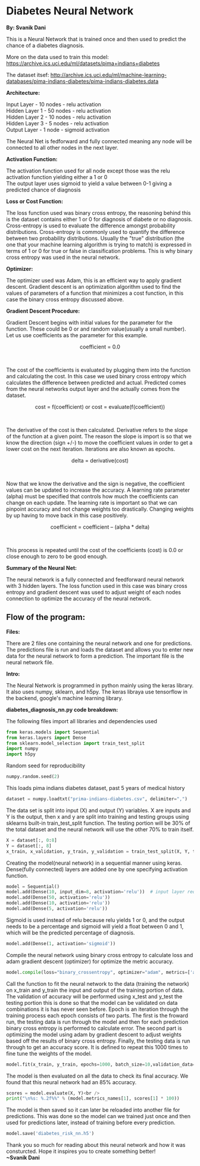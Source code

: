 # **Diabetes Neural Network**</h1> 
__**By: Svanik Dani**__


This is a Neural Network that is trained once and then used to predict the chance of a diabetes diagnosis.<br />

More on the data used to train this model: https://archive.ics.uci.edu/ml/datasets/pima+indians+diabetes<br />

The dataset itsef: http://archive.ics.uci.edu/ml/machine-learning-databases/pima-indians-diabetes/pima-indians-diabetes.data<br />


__**Architecture:<br />**__

Input Layer - 10 nodes - relu activation<br />
Hidden Layer 1 - 50 nodes - relu activation<br />
Hidden Layer 2 - 10 nodes - relu activation<br />
Hidden Layer 3 - 5 nodes - relu activation<br />
Output Layer - 1 node - sigmoid activation<br />

The Neural Net is fedforward and fully connected meaning any node will be connected to all other nodes in the next layer.<br />

__**Activation Function:<br />**__

The activation function used for all node except those was the relu activation function yielding either a 1 or 0<br />
The output layer uses sigmoid to yield a value between 0-1 giving a predicted chance of diagnosis<br />


__**Loss or Cost Function:<br />**__

The loss function used was binary cross entropy, the reasoning behind this is the dataset contains either 1 or 0 for diagnosis of diabete or no diagnosis. Cross-entropy is used to evaluate the difference amongst probability distributions. Cross-entropy is commonly used to quantify the difference between two probability distributions. Usually the "true" distribution (the one that your machine learning algorithm is trying to match) is expressed in terms of 1 or 0 for true or false in classification problems. This is why binary cross entropy was used in the neural network.<br />


__**Optimizer:<br />**__

The optimizer used was Adam, this is an efficient way to apply gradient descent. Gradient descent is an optimization algorithm used to find the values of parameters of a function that minimizes a cost function, in this case the binary cross entropy discussed above. <br />


__**Gradient Descent Procedure:<br />**__

Gradient Descent begins with initial values for the parameter for the function. These could be 0 or and random value(usually a small number). Let us use coefficients as the parameter for this example.<br />

<p align="center">coefficient = 0.0</p><br />

The cost of the coefficients is evaluated by plugging them into the function and calculating the cost. In this case we used binary cross entropy which calculates the difference between predicted and actual. Predicted comes from the neural networks output layer and the actually comes from the dataset.<br />

<p align="center">cost = f(coefficient) or cost = evaluate(f(coefficient))</p><br />

The derivative of the cost is then calculated. Derivative refers to the slope of the function at a given point. The reason the slope is import is so that we know the direction (sign +/-) to move the coefficient values in order to get a lower cost on the next iteration. Iterations are also known as epochs.<br />

<p align="center">delta = derivative(cost)</p><br />

Now that we know the derivative and the sign is negative, the coefficient values can be updated to increase the accuracy. A learning rate parameter (alpha) must be specified that controls how much the coefficients can change on each update. The learning rate is important so that we can pinpoint accuracy and not change weights too drastically. Changing weights by up having to move back in this case positively.<br />

<p align="center">coefficient = coefficient – (alpha * delta)</p><br />

This process is repeated until the cost of the coefficients (cost) is 0.0 or close enough to zero to be good enough.<br />


__**Summary of the Neural Net:<br />**__

The neural network is a fully connected and feedforward neural network with 3 hidden layers. The loss function used in this case was binary cross entropy and gradient descent was used to adjust weight of each nodes connection to optimize the accuracy of the neural network.<br />


## Flow of the program:<br />


__Files:<br />__

There are 2 files one containing the neural network and one for predictions. The predictions file is run and loads the dataset and allows you to enter new data for the neural network to form a prediction. The important file is the neural network file.<br />


__Intro:<br />__

The Neural Network is programmed in python mainly using the keras library. It also uses numpy, sklearn, and h5py. The keras libraya use tensorflow in the backend, google's machine learning library.<br />


__diabetes_diagnosis_nn.py code breakdown:<br />__

The following files import all libraries and dependencies used<br />
```python
from keras.models import Sequential
from keras.layers import Dense
from sklearn.model_selection import train_test_split
import numpy
import h5py
```

Random seed for reproducibility<br />
```python
numpy.random.seed(2)
```

This loads pima indians diabetes dataset, past 5 years of medical history<br />
```python
dataset = numpy.loadtxt("prima-indians-diabetes.csv", delimiter=",")
```

The data set is split into input (X) and output (Y) variables. X are inputs and Y is the output, then x and y are split into training and testing groups using sklearns built-in train_test_split function. The testing portion will be 30% of the total dataset and the neural network will use the other 70% to train itself. <br /> 
```python
X = dataset[:, 0:8]
Y = dataset[:, 8]
x_train, x_validation, y_train, y_validation = train_test_split(X, Y, test_size=0.30 ,random_state=5)
```

Creating the model(neural network) in a sequential manner using keras. Dense(fully connected) layers are added one by one specifying activation function.<br />
```python
model = Sequential()
model.add(Dense(10, input_dim=8, activation='relu'))  # input layer requires input_dim param
model.add(Dense(50, activation='relu'))
model.add(Dense(10, activation='relu'))
model.add(Dense(5, activation='relu'))
```

Sigmoid is used instead of relu because relu yields 1 or 0, and the output needs to be a percentage and sigmoid will yield a float between 0 and 1, which will be the predicted percentage of diagnosis. <br />
```python
model.add(Dense(1, activation='sigmoid'))
```

Compile the neural network using binary cross entropy to calculate loss and adam gradient descent (optimizer) for optimize the metric accuracy.<br />
```python
model.compile(loss="binary_crossentropy", optimizer="adam", metrics=['accuracy'])
```

Call the function to fit the neural network to the data (training the network) on x_train and y_train the input and output of the training portion of data. The validation of accuracy will be performed using x_test and y_test the testing portion this is done so that the model can be validated on data combinations it is has never seen before. Epoch is an iteration through the training process each epoch consists of two parts. The first is the froward run, the testing data is run through the model and then for each prediction binary cross entropy is performed to calculate error. The second part is optimizing the model using adam by gradient descent to adjust weights based off the results of binary cross entropy. Finally, the testing data is run through to get an accuracy score. It is defined to repeat this 1000 times to fine tune the weights of the model.<br />
```python
model.fit(x_train, y_train, epochs=1000, batch_size=10,validation_data=(x_validation, y_validation))
```

The model is then evaluated on all the data to check its final accuracy. We found that this neural network had an 85% accuracy.<br />
```python
scores = model.evaluate(X, Y)<br />
print("\n%s: %.2f%%" % (model.metrics_names[1], scores[1] * 100))
```

The model is then saved so it can later be reloaded into another file for predictions. This was done so the model can we trained just once and then used for predictions later, instead of training before every prediction.<br />
```python
model.save('diabetes_risk_nn.h5')
```

Thank you so much for reading about this neural network and how it was consturcted. Hope it inspires you to create something better!<br/>
**~Svanik Dani**



